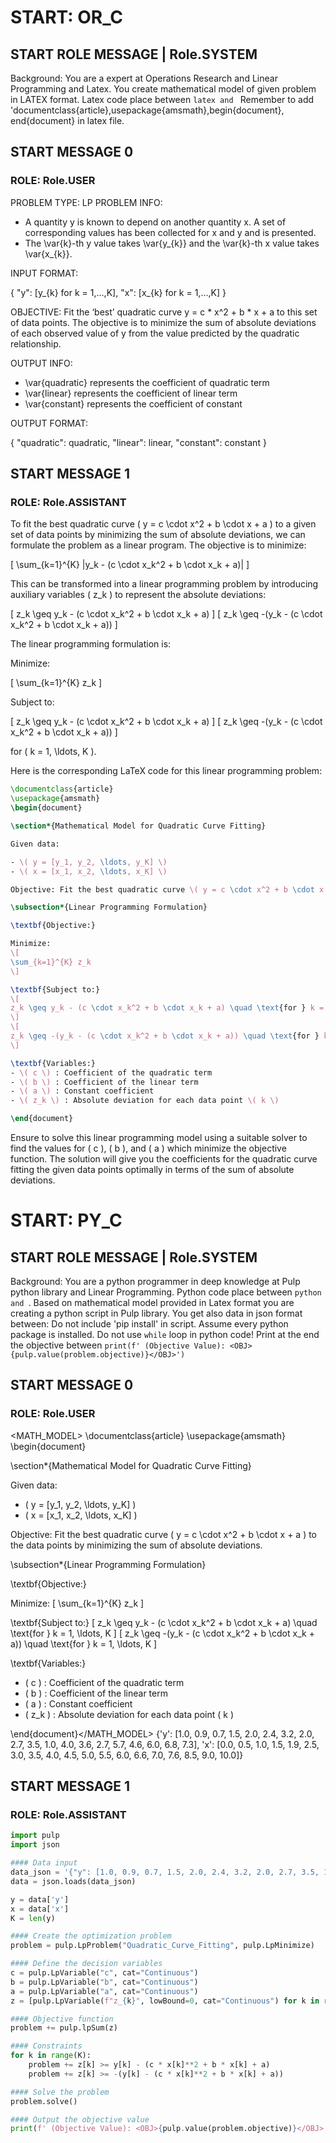 # START: OR_C 
## START ROLE MESSAGE | Role.SYSTEM 
Background: You are a expert at Operations Research and Linear Programming and Latex. You create mathematical model of given problem in LATEX format. Latex code place between ```latex and ``` Remember to add 'documentclass{article},usepackage{amsmath},begin{document}, end{document} in latex file. 
## START MESSAGE 0 
### ROLE: Role.USER
<DESCRIPTION>
PROBLEM TYPE: LP
PROBLEM INFO:

- A quantity y is known to depend on another quantity x. A set of corresponding values has been collected for x and y and is presented.
- The \var{k}-th y value takes \var{y_{k}} and the \var{k}-th x value takes \var{x_{k}}.

INPUT FORMAT:

{
    "y": [y_{k} for k = 1,...,K],
    "x": [x_{k} for k = 1,...,K]
}


OBJECTIVE: Fit the ‘best’ quadratic curve y = c * x^2 + b * x + a to this set of data points. The objective is to minimize the sum of absolute deviations of each observed value of y from the value predicted by the quadratic relationship.

OUTPUT INFO:

- \var{quadratic} represents the coefficient of quadratic term
- \var{linear} represents the coefficient of linear term
- \var{constant} represents the coefficient of constant

OUTPUT FORMAT:

{
    "quadratic": quadratic,
    "linear": linear,
    "constant": constant
}
</DESCRIPTION>


## START MESSAGE 1 
### ROLE: Role.ASSISTANT
To fit the best quadratic curve \( y = c \cdot x^2 + b \cdot x + a \) to a given set of data points by minimizing the sum of absolute deviations, we can formulate the problem as a linear program. The objective is to minimize:

\[ \sum_{k=1}^{K} |y_k - (c \cdot x_k^2 + b \cdot x_k + a)| \]

This can be transformed into a linear programming problem by introducing auxiliary variables \( z_k \) to represent the absolute deviations:

\[ z_k \geq y_k - (c \cdot x_k^2 + b \cdot x_k + a) \]
\[ z_k \geq -(y_k - (c \cdot x_k^2 + b \cdot x_k + a)) \]

The linear programming formulation is:

Minimize:

\[ \sum_{k=1}^{K} z_k \]

Subject to:

\[ z_k \geq y_k - (c \cdot x_k^2 + b \cdot x_k + a) \]
\[ z_k \geq -(y_k - (c \cdot x_k^2 + b \cdot x_k + a)) \]

for \( k = 1, \ldots, K \).

Here is the corresponding LaTeX code for this linear programming problem:

```latex
\documentclass{article}
\usepackage{amsmath}
\begin{document}

\section*{Mathematical Model for Quadratic Curve Fitting}

Given data:

- \( y = [y_1, y_2, \ldots, y_K] \)
- \( x = [x_1, x_2, \ldots, x_K] \)

Objective: Fit the best quadratic curve \( y = c \cdot x^2 + b \cdot x + a \) to the data points by minimizing the sum of absolute deviations.

\subsection*{Linear Programming Formulation}

\textbf{Objective:}

Minimize:
\[
\sum_{k=1}^{K} z_k
\]

\textbf{Subject to:}
\[
z_k \geq y_k - (c \cdot x_k^2 + b \cdot x_k + a) \quad \text{for } k = 1, \ldots, K
\]
\[
z_k \geq -(y_k - (c \cdot x_k^2 + b \cdot x_k + a)) \quad \text{for } k = 1, \ldots, K
\]

\textbf{Variables:}
- \( c \) : Coefficient of the quadratic term
- \( b \) : Coefficient of the linear term
- \( a \) : Constant coefficient
- \( z_k \) : Absolute deviation for each data point \( k \)

\end{document}
```

Ensure to solve this linear programming model using a suitable solver to find the values for \( c \), \( b \), and \( a \) which minimize the objective function. The solution will give you the coefficients for the quadratic curve fitting the given data points optimally in terms of the sum of absolute deviations.

# START: PY_C 
## START ROLE MESSAGE | Role.SYSTEM 
Background: You are a python programmer in deep knowledge at Pulp python library and Linear Programming. Python code place between ```python and ```. Based on mathematical model provided in Latex format you are creating a python script in Pulp library. You get also data in json format between: <DATA></DATA> Do not include 'pip install' in script. Assume every python package is installed. Do not use `while` loop in python code! Print at the end the objective between <OBJ></OBJ> `print(f' (Objective Value): <OBJ>{pulp.value(problem.objective)}</OBJ>')` 
## START MESSAGE 0 
### ROLE: Role.USER
<MATH_MODEL>
\documentclass{article}
\usepackage{amsmath}
\begin{document}

\section*{Mathematical Model for Quadratic Curve Fitting}

Given data:

- \( y = [y_1, y_2, \ldots, y_K] \)
- \( x = [x_1, x_2, \ldots, x_K] \)

Objective: Fit the best quadratic curve \( y = c \cdot x^2 + b \cdot x + a \) to the data points by minimizing the sum of absolute deviations.

\subsection*{Linear Programming Formulation}

\textbf{Objective:}

Minimize:
\[
\sum_{k=1}^{K} z_k
\]

\textbf{Subject to:}
\[
z_k \geq y_k - (c \cdot x_k^2 + b \cdot x_k + a) \quad \text{for } k = 1, \ldots, K
\]
\[
z_k \geq -(y_k - (c \cdot x_k^2 + b \cdot x_k + a)) \quad \text{for } k = 1, \ldots, K
\]

\textbf{Variables:}
- \( c \) : Coefficient of the quadratic term
- \( b \) : Coefficient of the linear term
- \( a \) : Constant coefficient
- \( z_k \) : Absolute deviation for each data point \( k \)

\end{document}</MATH_MODEL>
<DATA>
{'y': [1.0, 0.9, 0.7, 1.5, 2.0, 2.4, 3.2, 2.0, 2.7, 3.5, 1.0, 4.0, 3.6, 2.7, 5.7, 4.6, 6.0, 6.8, 7.3], 'x': [0.0, 0.5, 1.0, 1.5, 1.9, 2.5, 3.0, 3.5, 4.0, 4.5, 5.0, 5.5, 6.0, 6.6, 7.0, 7.6, 8.5, 9.0, 10.0]}</DATA>


## START MESSAGE 1 
### ROLE: Role.ASSISTANT
```python
import pulp
import json

#### Data input
data_json = '{"y": [1.0, 0.9, 0.7, 1.5, 2.0, 2.4, 3.2, 2.0, 2.7, 3.5, 1.0, 4.0, 3.6, 2.7, 5.7, 4.6, 6.0, 6.8, 7.3], "x": [0.0, 0.5, 1.0, 1.5, 1.9, 2.5, 3.0, 3.5, 4.0, 4.5, 5.0, 5.5, 6.0, 6.6, 7.0, 7.6, 8.5, 9.0, 10.0]}'
data = json.loads(data_json)

y = data['y']
x = data['x']
K = len(y)

#### Create the optimization problem
problem = pulp.LpProblem("Quadratic_Curve_Fitting", pulp.LpMinimize)

#### Define the decision variables
c = pulp.LpVariable("c", cat="Continuous")
b = pulp.LpVariable("b", cat="Continuous")
a = pulp.LpVariable("a", cat="Continuous")
z = [pulp.LpVariable(f"z_{k}", lowBound=0, cat="Continuous") for k in range(K)]

#### Objective function
problem += pulp.lpSum(z)

#### Constraints
for k in range(K):
    problem += z[k] >= y[k] - (c * x[k]**2 + b * x[k] + a)
    problem += z[k] >= -(y[k] - (c * x[k]**2 + b * x[k] + a))

#### Solve the problem
problem.solve()

#### Output the objective value
print(f' (Objective Value): <OBJ>{pulp.value(problem.objective)}</OBJ>')
```

